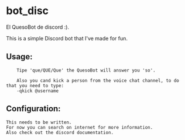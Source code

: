 # bot_disc
El QuesoBot de discord :).

This is a simple Discord bot that I've made for fun.

## Usage:
```Commands
    Tipe 'que/QUE/Que' the QuesoBot will answer you 'so'.

    Also you cand kick a person from the voice chat channel, to do that you need to type:
    -qkick @username

```
## Configuration:

```
This needs to be written.
For now you can search on internet for more information.
Also check out the discord documentation.

```
